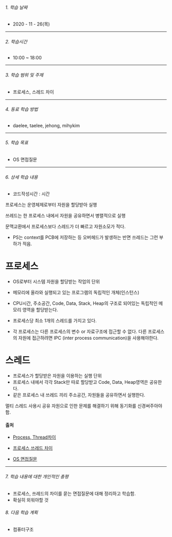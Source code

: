 

###### 1. 학습 날짜

- 2020 - 11 - 26(목)

---

###### 2. 학습시간

- 10:00 ~ 18:00

---

###### 3. 학습 범위 및 주제

- 프로세스, 스레드 차이

---

###### 4. 동료 학습 방법 

- daelee, taelee, jehong, mihykim

---

###### 5. 학습 목표 

- OS 면접질문

---

###### 6. 상세 학습 내용

- 코드작성시간 :  시간

프로세스는 운영체제로부터 자원을 할당받아 실행

쓰레드는 한 프로세스 내에서 자원을 공유하면서 병렬적으로 실행

문맥교환에서 프로세스보다 스레드가 더 빠르고 자원소모가 적다.

- PS는 context를 PCB에 저장하는 등 오버헤드가 발생하는 반면 쓰레드는 그런 부하가 적음.



# 프로세스

- OS로부터 시스템 자원을 할당받는 작업의 단위
- 메모리에 올라와 실행되고 있는 프로그램의 독립적인 개체(인스턴스)

- CPU시간, 주소공간, Code, Data, Stack, Heap의 구조로 되어있는 독립적인 메모리 영역을 할당받는다.
- 프로세스당 최소 1개의 스레드를 가지고 있다.
- 각 프로세스는 다른 프로세스의 변수 or 자료구조에 접근할 수 없다.  다른 프로세스의 자원에 접근하려면 IPC (inter process communication)을 사용해야한다.



# 스레드

- 프로세스가 할당받은 자원을 이용하는 실행 단위
- 프로세스 내에서 각각 Stack만 따로 할당받고 Code, Data, Heap영역은 공유한다.
- 같은 프로세스 내 쓰레드 끼리 주소공간, 자원들을 공유하면서 실행한다.

멀티 스레드 사용시 공유 자원으로 인한 문제를 해결하기 위해 동기화를 신경써주아야함.





#### 출처

- [Process, Thread차이](https://shoark7.github.io/programming/knowledge/difference-between-process-and-thread)

- [프로세스 쓰레드 차이](https://gmlwjd9405.github.io/2018/09/14/process-vs-thread.html)

- [OS 면접질문](https://devowen.com/289)

---

###### 7. 학습 내용에 대한 개인적인 총평

- 프로세스, 쓰레드의 차이를 묻는 면접질문에 대해 정리하고 학습함.
- 확실히 외워야할 것

###### 8. 다음 학습 계획

- 컴퓨터구조